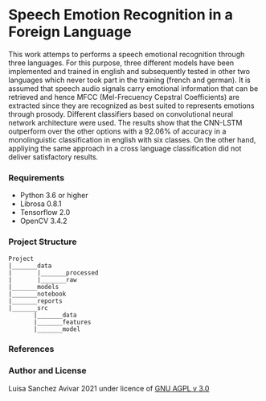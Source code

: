# Speech Emotion Recognition in a Foreign Language
This work attemps to performs a speech emotional recognition through three languages. For this purpose, three different models have been implemented and trained in english and subsequently tested in other two languages which never took part in the training (french and german). It is assumed that speech audio signals carry emotional information that can be retrieved  and hence MFCC (Mel-Frecuency Cepstral Coefficients) are extracted since they are recognized as best suited  to represents emotions through prosody. Different classifiers based on convolutional neural network architecture were used. The results show that the CNN-LSTM outperform over the other options with a 92.06% of accuracy in a monolinguistic classification in english with six classes. On the other hand, appliying the same approach in a cross language classification did not deliver satisfactory results.

### Requirements
* Python 3.6 or higher
* Librosa 0.8.1
* Tensorflow 2.0
* OpenCV 3.4.2

### Project Structure
```
Project
|_______data
|       |_______processed
|       |_______raw
|_______models
|_______notebook
|_______reports
|_______src
       |_______data
       |_______features
       |_______model
```


### References

### Author and License
Luisa Sanchez Avivar 2021 under licence of [GNU AGPL v 3.0](https://github.com/Luisa13/SpeechEmotionRecognition/blob/master/LICENSE)
